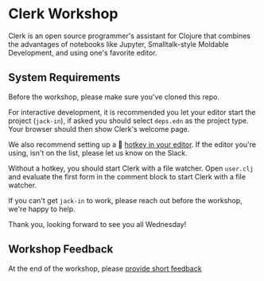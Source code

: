 # Clerk Workshop
Clerk is an open source programmer's assistant for Clojure that combines the advantages of notebooks like Jupyter, Smalltalk-style Moldable Development, and using one's favorite editor.

## System Requirements

Before the workshop, please make sure you've cloned this repo.

For interactive development, it is recommended you let your editor
start the project (`jack-in`), if asked you should select `deps.edn` as
the project type. Your browser should then show Clerk's welcome page.

We also recommend setting up a 🔪 [hotkey in your
editor](https://github.com/nextjournal/clerk#editor-workflow). If the
editor you're using, isn't on the list, please let us know on the
Slack.

Without a hotkey, you should start Clerk with a file watcher. Open
`user.clj` and evaluate the first form in the comment block to start
Clerk with a file watcher.

If you can't get `jack-in` to work, please reach out before the
workshop, we're happy to help.

Thank you, looking forward to see you all Wednesday!

## Workshop Feedback

At the end of the workshop, please [provide short feedback][feedback-form]

[feedback-form]: https://forms.gle/E9q8gwyW7tVfHkJt9
